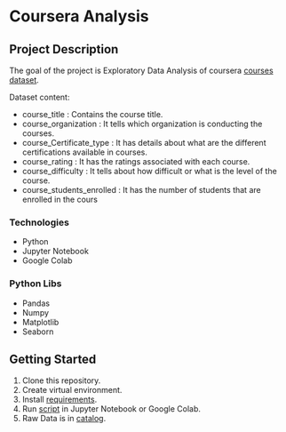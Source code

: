 # Coursera Analysis

## Project Description

The goal of the project is Exploratory Data Analysis of coursera [courses dataset](https://www.kaggle.com/datasets/siddharthm1698/coursera-course-dataset).

Dataset content:
* course_title : Contains the course title.
* course_organization : It tells which organization is conducting the courses.
* course_Certificate_type : It has details about what are the different certifications available in courses.
* course_rating : It has the ratings associated with each course.
* course_difficulty : It tells about how difficult or what is the level of the course.
* course_students_enrolled : It has the number of students that are enrolled in the cours


### Technologies
* Python
* Jupyter Notebook
* Google Colab

### Python Libs
* Pandas
* Numpy
* Matplotlib
* Seaborn

## Getting Started
1. Clone this repository. 
2. Create virtual environment.
3. Install [requirements](requirements.txt).
4. Run [script](Cardiovascular.ipynb) in Jupyter Notebook or Google Colab.
5. Raw Data is in [catalog](train.csv).
